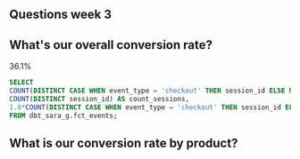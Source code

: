 
## Questions week 3

## What's our overall conversion rate?
36.1% 

```sql
SELECT
COUNT(DISTINCT CASE WHEN event_type = 'checkout' THEN session_id ELSE NULL END) AS count_checkouts,
COUNT(DISTINCT session_id) AS count_sessions,
1.0*COUNT(DISTINCT CASE WHEN event_type = 'checkout' THEN session_id ELSE NULL END)/COUNT(DISTINCT session_id) AS conversion_rate
FROM dbt_sara_g.fct_events;
```

## What is our conversion rate by product?
 
